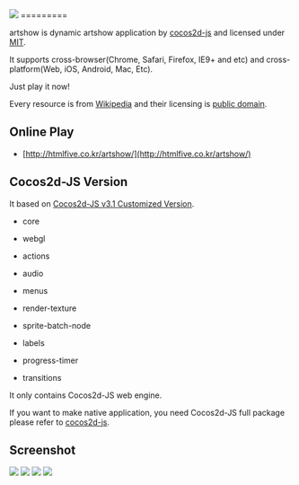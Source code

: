 <img src="./doc/s1.png"> 
=========

artshow is dynamic artshow application by [cocos2d-js](https://github.com/cocos2d/cocos2d-js) and licensed under [MIT](./LICENSE).

It supports cross-browser(Chrome, Safari, Firefox, IE9+ and etc) and cross-platform(Web, iOS, Android, Mac, Etc).

Just play it now!

Every resource is from [Wikipedia](http://en.wikipedia.org/wiki/Main_Page) and their licensing is [public domain](http://commons.wikimedia.org/wiki/Public_domain).

## Online Play

- [http://htmlfive.co.kr/artshow/](http://htmlfive.co.kr/artshow/)

## Cocos2d-JS Version

It based on [Cocos2d-JS v3.1 Customized Version](http://cocos2d-x.org/filecenter/jsbuilder/).

- core

- webgl

- actions

- audio

- menus

- render-texture

- sprite-batch-node

- labels

- progress-timer

- transitions

It only contains Cocos2d-JS web engine.

If you want to make native application, you need Cocos2d-JS full package please refer to [cocos2d-js](https://github.com/cocos2d/cocos2d-js).

## Screenshot

<img src="./doc/s2.png"> 

<img src="./doc/s3.png"> 

<img src="./doc/s4.png"> 

<img src="./doc/s5.png"> 
